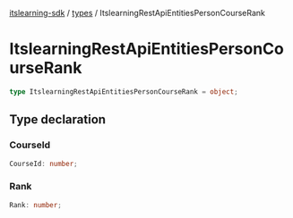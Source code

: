 [itslearning-sdk](../../modules.md) / [types](../index.md) / ItslearningRestApiEntitiesPersonCourseRank

# ItslearningRestApiEntitiesPersonCourseRank

```ts
type ItslearningRestApiEntitiesPersonCourseRank = object;
```

## Type declaration

### CourseId

```ts
CourseId: number;
```

### Rank

```ts
Rank: number;
```
